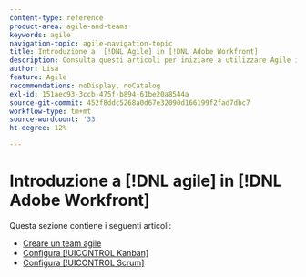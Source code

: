 ```yaml
---
content-type: reference
product-area: agile-and-teams
keywords: agile
navigation-topic: agile-navigation-topic
title: Introduzione a  [!DNL Agile] in [!DNL Adobe Workfront]
description: Consulta questi articoli per iniziare a utilizzare Agile in Workfront.
author: Lisa
feature: Agile
recommendations: noDisplay, noCatalog
exl-id: 151aec93-3ccb-475f-b894-61be20a8544a
source-git-commit: 452f8ddc5268a0d67e32090d166199f2fad7dbc7
workflow-type: tm+mt
source-wordcount: '33'
ht-degree: 12%

---
```


# Introduzione a [!DNL agile] in [!DNL Adobe Workfront]

Questa sezione contiene i seguenti articoli:

* [Creare un team agile](../../agile/get-started-with-agile-in-workfront/create-an-agile-team.md)
* [Configura [!UICONTROL Kanban]](../../agile/get-started-with-agile-in-workfront/configure-kanban.md)
* [Configura [!UICONTROL Scrum]](../../agile/get-started-with-agile-in-workfront/configure-scrum.md)
